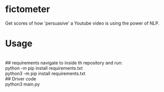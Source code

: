 # fictometer
Get scores of how 'persuasive' a Youtube video is using the power of NLP.
<br />
# Usage
<br />
## requirements
navigate to inside th repository and run:
<br />
python -m pip install requirements.txt
<br />
python3 -m pip install requirements.txt
<br />
## Driver code
<br />
python3 main.py






